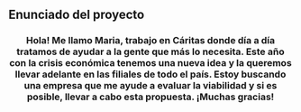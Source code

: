 ## Enunciado del proyecto

<h3 align="center">Hola! Me llamo Maria, trabajo en Cáritas donde día a día tratamos de ayudar a la gente que más lo necesita. Este año con la crisis económica tenemos una nueva idea y la queremos llevar adelante en las filiales de todo el país.
Estoy buscando una empresa que me ayude a evaluar la viabilidad y si es posible, llevar a cabo esta propuesta. ¡Muchas gracias!</h3>

